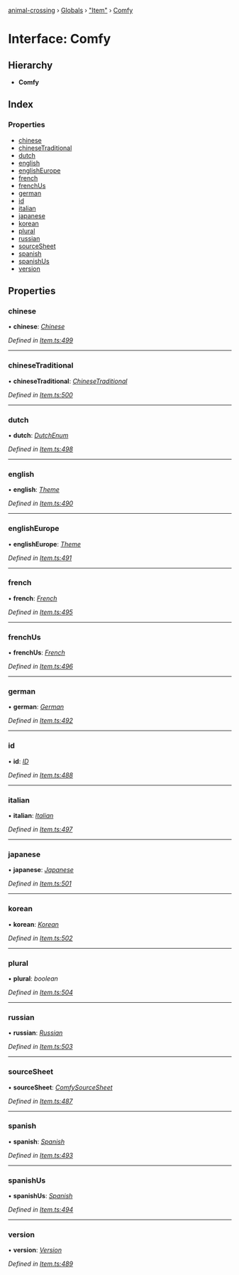 [animal-crossing](../README.md) › [Globals](../globals.md) › ["Item"](../modules/_item_.md) › [Comfy](_item_.comfy.md)

# Interface: Comfy

## Hierarchy

* **Comfy**

## Index

### Properties

* [chinese](_item_.comfy.md#chinese)
* [chineseTraditional](_item_.comfy.md#chinesetraditional)
* [dutch](_item_.comfy.md#dutch)
* [english](_item_.comfy.md#english)
* [englishEurope](_item_.comfy.md#englisheurope)
* [french](_item_.comfy.md#french)
* [frenchUs](_item_.comfy.md#frenchus)
* [german](_item_.comfy.md#german)
* [id](_item_.comfy.md#id)
* [italian](_item_.comfy.md#italian)
* [japanese](_item_.comfy.md#japanese)
* [korean](_item_.comfy.md#korean)
* [plural](_item_.comfy.md#plural)
* [russian](_item_.comfy.md#russian)
* [sourceSheet](_item_.comfy.md#sourcesheet)
* [spanish](_item_.comfy.md#spanish)
* [spanishUs](_item_.comfy.md#spanishus)
* [version](_item_.comfy.md#version)

## Properties

###  chinese

• **chinese**: *[Chinese](../enums/_item_.chinese.md)*

*Defined in [Item.ts:499](https://github.com/Norviah/animal-crossing/blob/e2f78c4/module/types/Item.ts#L499)*

___

###  chineseTraditional

• **chineseTraditional**: *[ChineseTraditional](../enums/_item_.chinesetraditional.md)*

*Defined in [Item.ts:500](https://github.com/Norviah/animal-crossing/blob/e2f78c4/module/types/Item.ts#L500)*

___

###  dutch

• **dutch**: *[DutchEnum](../enums/_item_.dutchenum.md)*

*Defined in [Item.ts:498](https://github.com/Norviah/animal-crossing/blob/e2f78c4/module/types/Item.ts#L498)*

___

###  english

• **english**: *[Theme](../enums/_item_.theme.md)*

*Defined in [Item.ts:490](https://github.com/Norviah/animal-crossing/blob/e2f78c4/module/types/Item.ts#L490)*

___

###  englishEurope

• **englishEurope**: *[Theme](../enums/_item_.theme.md)*

*Defined in [Item.ts:491](https://github.com/Norviah/animal-crossing/blob/e2f78c4/module/types/Item.ts#L491)*

___

###  french

• **french**: *[French](../enums/_item_.french.md)*

*Defined in [Item.ts:495](https://github.com/Norviah/animal-crossing/blob/e2f78c4/module/types/Item.ts#L495)*

___

###  frenchUs

• **frenchUs**: *[French](../enums/_item_.french.md)*

*Defined in [Item.ts:496](https://github.com/Norviah/animal-crossing/blob/e2f78c4/module/types/Item.ts#L496)*

___

###  german

• **german**: *[German](../enums/_item_.german.md)*

*Defined in [Item.ts:492](https://github.com/Norviah/animal-crossing/blob/e2f78c4/module/types/Item.ts#L492)*

___

###  id

• **id**: *[ID](../enums/_item_.id.md)*

*Defined in [Item.ts:488](https://github.com/Norviah/animal-crossing/blob/e2f78c4/module/types/Item.ts#L488)*

___

###  italian

• **italian**: *[Italian](../enums/_item_.italian.md)*

*Defined in [Item.ts:497](https://github.com/Norviah/animal-crossing/blob/e2f78c4/module/types/Item.ts#L497)*

___

###  japanese

• **japanese**: *[Japanese](../enums/_item_.japanese.md)*

*Defined in [Item.ts:501](https://github.com/Norviah/animal-crossing/blob/e2f78c4/module/types/Item.ts#L501)*

___

###  korean

• **korean**: *[Korean](../enums/_item_.korean.md)*

*Defined in [Item.ts:502](https://github.com/Norviah/animal-crossing/blob/e2f78c4/module/types/Item.ts#L502)*

___

###  plural

• **plural**: *boolean*

*Defined in [Item.ts:504](https://github.com/Norviah/animal-crossing/blob/e2f78c4/module/types/Item.ts#L504)*

___

###  russian

• **russian**: *[Russian](../enums/_item_.russian.md)*

*Defined in [Item.ts:503](https://github.com/Norviah/animal-crossing/blob/e2f78c4/module/types/Item.ts#L503)*

___

###  sourceSheet

• **sourceSheet**: *[ComfySourceSheet](../enums/_item_.comfysourcesheet.md)*

*Defined in [Item.ts:487](https://github.com/Norviah/animal-crossing/blob/e2f78c4/module/types/Item.ts#L487)*

___

###  spanish

• **spanish**: *[Spanish](../enums/_item_.spanish.md)*

*Defined in [Item.ts:493](https://github.com/Norviah/animal-crossing/blob/e2f78c4/module/types/Item.ts#L493)*

___

###  spanishUs

• **spanishUs**: *[Spanish](../enums/_item_.spanish.md)*

*Defined in [Item.ts:494](https://github.com/Norviah/animal-crossing/blob/e2f78c4/module/types/Item.ts#L494)*

___

###  version

• **version**: *[Version](../enums/_item_.version.md)*

*Defined in [Item.ts:489](https://github.com/Norviah/animal-crossing/blob/e2f78c4/module/types/Item.ts#L489)*
